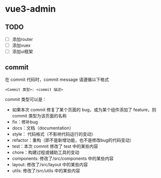 # vue3-admin

## TODO

- [ ] 添加router 
- [ ] 添加vuex
- [ ] 添加ui框架

## commit

在 commit 代码时，commit message 请遵循以下格式

``` 
<Commit 类型>: <commit 描述>
```

commit 类型可以是：
* 如果本次 commit 修复了某个页面的 bug，或为某个组件添加了 feature，则 commit 类型为该页面的名称
* fix：修补bug
* docs：文档（documentation）
* style： 代码格式（不影响代码运行的变动）
* refactor：重构（即不是新增功能，也不是修改bug的代码变动）
* test：本次 commit 修改了 test 中的某些内容
* chore：构建过程或辅助工具的变动
* components: 修改了/src/components 中的某些内容
* layout: 修改了/src/layout 中的某些内容
* utils: 修改了/src/utils 中的某些内容
